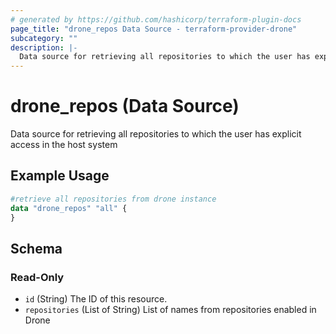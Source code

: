 ```yaml
---
# generated by https://github.com/hashicorp/terraform-plugin-docs
page_title: "drone_repos Data Source - terraform-provider-drone"
subcategory: ""
description: |-
  Data source for retrieving all repositories to which the user has explicit access in the host system
---
```


# drone_repos (Data Source)

Data source for retrieving all repositories to which the user has explicit access in the host system

## Example Usage

```terraform
#retrieve all repositories from drone instance
data "drone_repos" "all" {
}
```

<!-- schema generated by tfplugindocs -->
## Schema

### Read-Only

- `id` (String) The ID of this resource.
- `repositories` (List of String) List of names from repositories enabled in Drone
